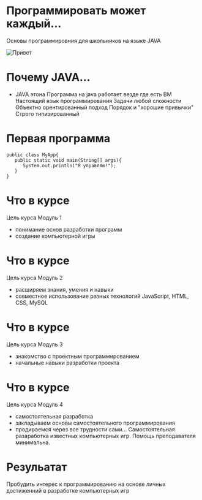 # Программировать может каждый...

   Основы программировния для школьников на языке JAVA 
   
   ![Привет](https://syrkop.github.io/slides/java/Java-Duke.png)

# Почему JAVA...
   - JAVA этона
Программа на java работает везде где есть ВМ
   Настоящий язык программирования
Задачи любой сложности   
   Объектно орентированный подход
Порядок и "хорошие привычки"
   Строго типизированный

# Первая программа
   ```
   public class MyApp{
      public static void main(String[] args){
         System.out.println("Я управляю!");
      }
   }
   ```
# Что в курсе
   Цель курса Модуль 1
   - понимание основ разработки программ
   - создание компьютерной игры
   
# Что в курсе
   Цель курса Модуль 2
   - расширяем знания, умения и навыки
   - совместное использование разных технологий
      JavaScript, HTML, CSS, MySQL

# Что в курсе
   Цель курса Модуль 3
   - знакомство с проектным программированием
   - начальные навыки разработки проекта

# Что в курсе
   Цель курса Модуль 4
   - самостоятельная разработка
   - закладываем основы самостоятельного программирования
   - продираемся через все трудности сами...
Самостоятельная разаработка известных компьютерных игр. Помощь преподавателя минимальна.

# Резульатат
   Пробудить интерес к программированию на основе личных достиженний в разработке компьютерных игр
   
